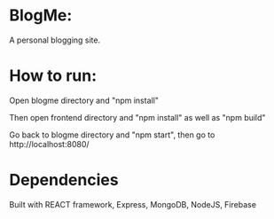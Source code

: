 # BlogMe:

A personal blogging site.

# How to run:

Open blogme directory and "npm install"

Then open frontend directory and "npm install" as well as "npm build"

Go back to blogme directory and "npm start", then go to http://localhost:8080/

# Dependencies

Built with REACT framework, Express, MongoDB, NodeJS, Firebase
